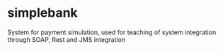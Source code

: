 simplebank
==========

System for payment simulation, used for teaching of system integration through SOAP, Rest and JMS integration
